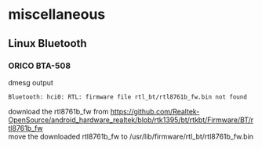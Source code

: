 


# miscellaneous  

## Linux Bluetooth  

### ORICO BTA-508  

dmesg output  
```  
Bluetooth: hci0: RTL: firmware file rtl_bt/rtl8761b_fw.bin not found  
```

download the rtl8761b_fw from https://github.com/Realtek-OpenSource/android_hardware_realtek/blob/rtk1395/bt/rtkbt/Firmware/BT/rtl8761b_fw   
move the downloaded rtl8761b_fw to /usr/lib/firmware/rtl_bt/rtl8761b_fw.bin  